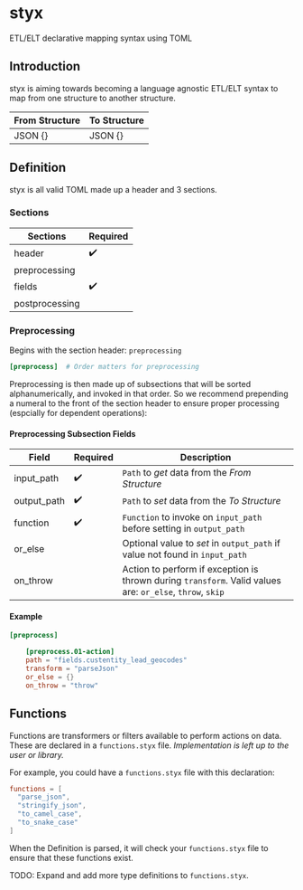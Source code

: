 # styx
ETL/ELT declarative mapping syntax using TOML

## Introduction

styx is aiming towards becoming a language agnostic ETL/ELT syntax to map from one structure to another structure.

| From Structure | To Structure |
| -------------- | ------------ |
| JSON {} | JSON {} |

## Definition

styx is all valid TOML made up a header and 3 sections.

### Sections

| Sections | Required |
| -------- | -------- |
| header | :heavy_check_mark: |
| preprocessing |   |
| fields | :heavy_check_mark: |
| postprocessing |  |



### Preprocessing

Begins with the section header: `preprocessing`

```toml
[preprocess]  # Order matters for preprocessing
```

Preprocessing is then made up of subsections that will be sorted alphanumerically, and invoked in that order. So
we recommend prepending a numeral to the front of the section header to ensure proper processing (espcially
for dependent operations):

#### Preprocessing Subsection Fields
| Field | Required | Description |
| -------- | -------- | -------- |
| input_path | :heavy_check_mark: | `Path` to *get* data from the *From Structure* |
| output_path | :heavy_check_mark: | `Path` to *set* data from the *To Structure* |
| function | :heavy_check_mark: | `Function` to invoke on `input_path` before setting in `output_path`
| or_else |  | Optional value to *set* in `output_path` if value not found in `input_path`  |
| on_throw |  | Action to perform if exception is thrown during `transform`. Valid values are: `or_else`, `throw`, `skip` |

#### Example
```toml
[preprocess]  

    [preprocess.01-action]
    path = "fields.custentity_lead_geocodes"
    transform = "parseJson"
    or_else = {}
    on_throw = "throw"
```

## Functions

Functions are transformers or filters available to perform actions on data. These are declared in a `functions.styx` file. *Implementation is left up to the user or library.*

For example, you could have a `functions.styx` file with this declaration:
```toml
functions = [
  "parse_json",
  "stringify_json",
  "to_camel_case",
  "to_snake_case"
]
```

When the Definition is parsed, it will check your `functions.styx` file to ensure that these functions exist.

TODO: Expand and add more type definitions to `functions.styx`.
